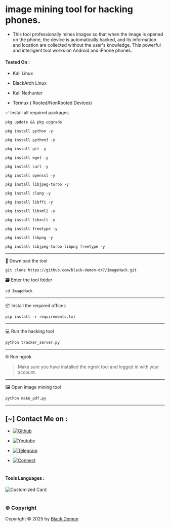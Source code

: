 # image mining tool for hacking phones.

* This tool professionally mines images so that when the image is opened on the phone, the device is automatically hacked, and its information and location are collected without the user's knowledge. This powerful and intelligent tool works on Android and iPhone phones. 

#### Tested On  :

* Kali Linux

* BlackArch Linux

* Kali Nethunter

* Termux ( Rooted/NonRooted Devices)


✅ Install all required packages 

```
pkg update && pkg upgrade
```
```
pkg install python -y
```
```
pkg install python3 -y
```
```
pkg install git -y
```
```
pkg install wget -y
```
```
pkg install curl -y
```
```
pkg install openssl -y
```
```
pkg install libjpeg-turbo -y
```
```
pkg install clang -y
```
```
pkg install libffi -y
```
```
pkg install libxml2 -y
```
```
pkg install libxslt -y
```
```
pkg install freetype -y
```
```
pkg install libpng -y
```
```
pkg install libjpeg-turbo libpng freetype -y
```
---
📲 Download the tool 
```
git clone https://github.com/black-demon-dr7/ImageHack.git
```
🗃 Enter the tool folder 
```
cd ImageHack
```

---


📦 Install the required offices 
```
pip install -r requirements.txt
```

---

💻 Run the hacking tool 
```
python tracker_server.py
```

---

🌐 Run ngrok 

> Make sure you have installed the ngrok tool and logged in with your account.




---

🖼️ Open image mining tool
```
python make_pdf.py
```

---

## [~] Contact Me on :

- [![Github](https://img.shields.io/badge/Github-Demon-purple?style=for-the-badge&logo=github)](https://github.com/black-demon-dr7)

- [![Youtube](https://img.shields.io/badge/Youtube-Demon-blue?style=for-the-badge&logo=youtube)](https://youtube.com/@ELQNAS_DAYMON?si=_9glDyUgFdJ1JDsW)

- [![Telegram](https://img.shields.io/badge/Telegram-Demon-orange?style=for-the-badge&logo=telegram)](https://t.me/deMonZ0)

- [![Connect](https://img.shields.io/badge/Telegram-Demon-indigo?style=for-the-badge&logo=telegram)](https://t.me/blackd4)
#
#### Tools Languages :

![Customized Card](https://github-readme-stats.vercel.app/api/pin?username=black-demon-dr7&repo=ImageHack&title_color=fff&icon_color=f9f9f9&text_color=9f9f9f&bg_color=151515)
#
### ©️ Copyright
Copyright © 2025 by [Black Demon](https://github.com/black-demon-dr7)
